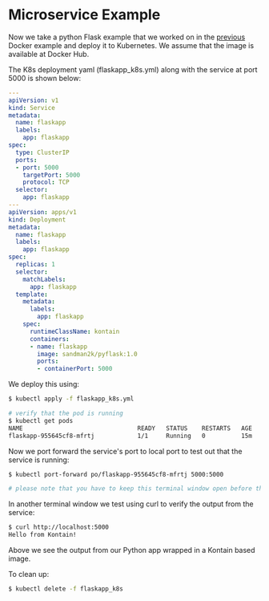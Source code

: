 # Microservice Example
Now we take a python Flask example that we worked on in the [previous](/gettingstarted/python_flask) Docker example and deploy it to Kubernetes.  We assume that the image is available at Docker Hub.

The K8s deployment yaml (flaskapp_k8s.yml) along with the service at port 5000 is shown below:
```yaml
---
apiVersion: v1
kind: Service
metadata:
  name: flaskapp
  labels:
    app: flaskapp
spec:
  type: ClusterIP 
  ports:
  - port: 5000
    targetPort: 5000
    protocol: TCP
  selector:
    app: flaskapp
---
apiVersion: apps/v1
kind: Deployment
metadata:
  name: flaskapp
  labels:
    app: flaskapp
spec:
  replicas: 1
  selector:
    matchLabels:
      app: flaskapp
  template:
    metadata:
      labels:
        app: flaskapp
    spec:
      runtimeClassName: kontain
      containers:
      - name: flaskapp
        image: sandman2k/pyflask:1.0
        ports:
        - containerPort: 5000
```

We deploy this using:
```bash
$ kubectl apply -f flaskapp_k8s.yml

# verify that the pod is running
$ kubectl get pods
NAME                                READY   STATUS    RESTARTS   AGE
flaskapp-955645cf8-mfrtj            1/1     Running   0          15m
```

Now we port forward the service's port to local port to test out that the service is running:
```bash
$ kubectl port-forward po/flaskapp-955645cf8-mfrtj 5000:5000

# please note that you have to keep this terminal window open before the next step
```

In another terminal window we test using curl to verify the output from the service:
```bash
$ curl http://localhost:5000
Hello from Kontain!
```

Above we see the output from our Python app wrapped in a Kontain based image.


To clean up:
```bash
$ kubectl delete -f flaskapp_k8s
```
